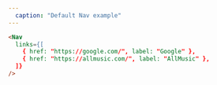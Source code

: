 ```yaml
---
  caption: "Default Nav example"
---
```


<!-- markdownlint-disable MD041 -->
<!-- dprint-ignore -->
```html
<Nav
  links={[
    { href: "https://google.com/", label: "Google" },
    { href: "https://allmusic.com/", label: "AllMusic" },
  ]}
/>
```
